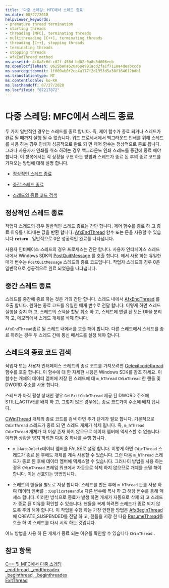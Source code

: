 ```yaml
---
title: '다중 스레딩: MFC에서 스레드 종료'
ms.date: 08/27/2018
helpviewer_keywords:
- premature thread termination
- starting threads
- threading [MFC], terminating threads
- multithreading [C++], terminating threads
- threading [C++], stopping threads
- terminating threads
- stopping threads
- AfxEndThread method
ms.assetid: 4c0a8c6d-c02f-456d-bd02-0a8c8d006ecb
ms.openlocfilehash: 0625be0a628a6ae991acd2fa1f7118a4deabccda
ms.sourcegitcommit: 1f009ab0f2cc4a177f2d1353d5a38f164612bdb1
ms.translationtype: MT
ms.contentlocale: ko-KR
ms.lasthandoff: 07/27/2020
ms.locfileid: "87217872"
---
```

# <a name="multithreading-terminating-threads-in-mfc"></a>다중 스레딩: MFC에서 스레드 종료

두 가지 일반적인 경우는 스레드를 종료 합니다. 즉, 제어 함수가 종료 되거나 스레드가 완료 될 때까지 실행 될 수 없습니다. 워드 프로세서에서 백그라운드 인쇄를 위해 스레드를 사용 하는 경우 인쇄가 성공적으로 완료 되 면 제어 함수는 정상적으로 종료 됩니다. 그러나 사용자가 인쇄를 취소 하려는 경우 백그라운드 인쇄 스레드를 중간에 종료 해야 합니다. 이 항목에서는 각 상황을 구현 하는 방법과 스레드가 종료 된 후의 종료 코드를 가져오는 방법에 대해 설명 합니다.

- [정상적인 스레드 종료](#_core_normal_thread_termination)

- [중간 스레드 종료](#_core_premature_thread_termination)

- [스레드의 종료 코드 검색](#_core_retrieving_the_exit_code_of_a_thread)

## <a name="normal-thread-termination"></a><a name="_core_normal_thread_termination"></a>정상적인 스레드 종료

작업자 스레드의 경우 일반적인 스레드 종료는 간단 합니다. 제어 함수를 종료 하 고 종료 이유를 나타내는 값을 반환 합니다. [AfxEndThread](../mfc/reference/application-information-and-management.md#afxendthread) 함수 또는 문을 사용할 수 있습니다 **`return`** . 일반적으로 0은 성공적인 완료를 나타냅니다.

사용자 인터페이스 스레드의 경우 프로세스는 간단 합니다. 사용자 인터페이스 스레드 내에서 Windows SDK의 [PostQuitMessage](/windows/win32/api/winuser/nf-winuser-postquitmessage) 를 호출 합니다. 에서 사용 하는 유일한 매개 변수는 `PostQuitMessage` 스레드의 종료 코드입니다. 작업자 스레드의 경우 0은 일반적으로 성공적으로 완료 되었음을 나타냅니다.

## <a name="premature-thread-termination"></a><a name="_core_premature_thread_termination"></a>중간 스레드 종료

스레드를 중간에 종료 하는 것은 거의 간단 합니다. 스레드 내에서 [AfxEndThread](../mfc/reference/application-information-and-management.md#afxendthread) 를 호출 합니다. 원하는 종료 코드를 유일한 매개 변수로 전달 합니다. 이렇게 하면 스레드 실행을 중지 하 고, 스레드의 스택을 할당 취소 하 고, 스레드에 연결 된 모든 Dll을 분리 하 고, 메모리에서 스레드 개체를 삭제 합니다.

`AfxEndThread`종료 될 스레드 내에서를 호출 해야 합니다. 다른 스레드에서 스레드를 종료 하려는 경우 두 스레드 간에 통신 메서드를 설정 해야 합니다.

## <a name="retrieving-the-exit-code-of-a-thread"></a><a name="_core_retrieving_the_exit_code_of_a_thread"></a>스레드의 종료 코드 검색

작업자 또는 사용자 인터페이스 스레드의 종료 코드를 가져오려면 [Getexitcodethread](/windows/win32/api/processthreadsapi/nf-processthreadsapi-getexitcodethread) 함수를 호출 합니다. 이 함수에 대 한 자세한 내용은 Windows SDK를 참조 하세요. 이 함수는 개체의 데이터 멤버에 저장 된 스레드에 대 `m_hThread` `CWinThread` 한 핸들 및 DWORD 주소를 사용 합니다.

스레드가 아직 활성 상태인 경우 `GetExitCodeThread` 제공 된 DWORD 주소에 STILL_ACTIVE를 배치 하 고, 그렇지 않은 경우에는 종료 코드가이 주소에 배치 됩니다.

[CWinThread](../mfc/reference/cwinthread-class.md) 개체의 종료 코드를 검색 하면 추가 단계가 필요 합니다. 기본적으로 `CWinThread` 스레드가 종료 되 면 스레드 개체가 삭제 됩니다. 즉, `m_hThread` `CWinThread` 개체가 더 이상 존재 하지 않으므로 데이터 멤버에 액세스할 수 없습니다. 이러한 상황을 방지 하려면 다음 중 하나를 수행 합니다.

- `m_bAutoDelete`데이터 멤버를 FALSE로 설정 합니다. 이렇게 하면 `CWinThread` 스레드가 종료 된 후에도 개체를 계속 사용할 수 있습니다. 그런 다음 `m_hThread` 스레드가 종료 된 후에 데이터 멤버에 액세스할 수 있습니다. 그러나이 방법을 사용 하는 경우 `CWinThread` 프레임 워크에서 자동으로 삭제 하지 않으므로 개체를 소멸 해야 합니다. 이는 선호되는 방법입니다.

- 스레드의 핸들을 별도로 저장 합니다. 스레드를 만든 후에 `m_hThread` 는를 사용 하 여 데이터 멤버를 `::DuplicateHandle` 다른 변수에 복사 하 고 해당 변수를 통해 액세스 합니다. 이러한 방식으로 종료가 발생 하면 개체가 자동으로 삭제 되 고 스레드가 종료 된 이유를 확인할 수 있습니다. 핸들을 복제 하려면 스레드가 종료 되지 않도록 주의 해야 합니다. 이 작업을 수행 하는 가장 안전한 방법은 [AfxBeginThread](../mfc/reference/application-information-and-management.md#afxbeginthread)에 CREATE_SUSPENDED를 전달 하 고, 핸들을 저장 한 다음 [ResumeThread](../mfc/reference/cwinthread-class.md#resumethread)를 호출 하 여 스레드를 다시 시작 하는 것입니다.

어느 방법을 사용 하 든 개체가 종료 되는 이유를 확인할 수 있습니다 `CWinThread` .

## <a name="see-also"></a>참고 항목

[C++ 및 MFC에서 다중 스레딩](multithreading-with-cpp-and-mfc.md)<br/>
[_endthread, _endthreadex](../c-runtime-library/reference/endthread-endthreadex.md)<br/>
[_beginthread, _beginthreadex](../c-runtime-library/reference/beginthread-beginthreadex.md)<br/>
[ExitThread](/windows/win32/api/processthreadsapi/nf-processthreadsapi-exitthread)
